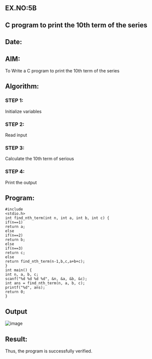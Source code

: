 ## EX.NO:5B
##  C program to print the 10th term of the series
## Date:
## AIM:
To Write a C program to print the 10th term of the series
## Algorithm:
### STEP 1:
Initialize variables
### STEP 2:
Read input
### STEP 3:
Calculate the 10th term of serious 
### STEP 4:
Print the output
## Program:
``` 
#include 
<stdio.h>
int find_nth_term(int n, int a, int b, int c) {
if(n==1) 
return a; 
else 
if(n==2) 
return b; 
else 
if(n==3) 
return c;
else
return find_nth_term(n-1,b,c,a+b+c);
}
int main() {
int n, a, b, c;
scanf("%d %d %d %d", &n, &a, &b, &c); 
int ans = find_nth_term(n, a, b, c); 
printf("%d", ans);
return 0;
}

```
## Output
![image](https://github.com/Yogabharathi3/1/assets/118899387/76dc8b29-dc9d-461d-9e2e-29205be3f4d1)

## Result:
Thus, the program is successfully verified.
